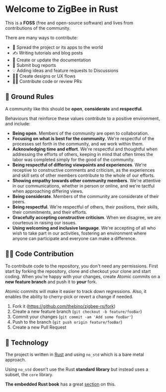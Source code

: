 # Welcome to ZigBee in Rust

This is a **FOSS** (free and open-source software) and lives from contributions of the community.

There are many ways to contribute:

 * 📣 Spread the project or its apps to the world
 * ✍️ Writing tutorials and blog posts
 * 📝 Create or update the documentation
 * 🐛 Submit bug reports
 * 💡 Adding ideas and feature requests to Discussions
 * 👩‍🎨 Create designs or UX flows
 * 🧑‍💻 Contribute code or review PRs


## 📜 Ground Rules

A community like this should be **open**, **considerate** and **respectful**.

Behaviours that reinforce these values contribute to a positive environment, and include:

 * **Being open**. Members of the community are open to collaboration.
 * **Focusing on what is best for the community**. We're respectful of the processes set forth in the community, and we work within them.
 * **Acknowledging time and effort**. We're respectful and thoughtful when addressing the efforts of others, keeping in mind that often times the labor was completed simply for the good of the community.
 * **Being respectful of differing viewpoints and experiences**. We're receptive to constructive comments and criticism, as the experiences and skill sets of other members contribute to the whole of our efforts.
 * **Showing empathy towards other community members**. We're attentive in our communications, whether in person or online, and we're tactful when approaching differing views.
 * **Being considerate**. Members of the community are considerate of their peers.
 * **Being respectful**. We're respectful of others, their positions, their skills, their commitments, and their efforts.
 * **Gracefully accepting constructive criticism**. When we disagree, we are courteous in raising our issues.
 * **Using welcoming and inclusive language**. We're accepting of all who wish to take part in our activities, fostering an environment where anyone can participate and everyone can make a difference.


## 🧑‍💻 Code Contribution

To contribute code to the repository, you don't need any permissions.
First start by forking the repository, clone and checkout your clone and start coding.
When you're happy with your changes, create Atomic commits on a **new feature branch** and push it to ***your*** fork.

Atomic commits will make it easier to track down regressions. Also, it enables the ability to cherry-pick or revert a change if needed.

1. Fork it (https://github.com/thebino/zigbee-rs/fork)
2. Create a new feature branch (`git checkout -b feature/fooBar`)
3. Commit your changes (`git commit -am 'Add some fooBar'`)
4. Push to the branch (`git push origin feature/fooBar`)
5. Create a new Pull Request

## 💾 Technology

The project is written in [Rust](https://rust-lang.org/) and using `no_std` which is a bare metal approach.

Using `no_std` doesn't use the Rust **standard library** but instead uses a subset, the `core` library.

**The embedded Rust book** has a great [section](https://docs.rust-embedded.org/book/intro/no-std.html) on this.

